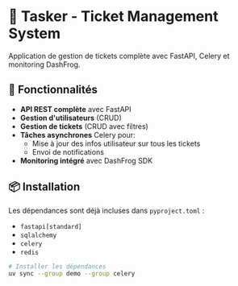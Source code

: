 
# 🎫 Tasker - Ticket Management System

Application de gestion de tickets complète avec FastAPI, Celery et monitoring DashFrog.

## 🚀 Fonctionnalités

- **API REST complète** avec FastAPI
- **Gestion d'utilisateurs** (CRUD)
- **Gestion de tickets** (CRUD avec filtres)
- **Tâches asynchrones** Celery pour:
  - Mise à jour des infos utilisateur sur tous les tickets
  - Envoi de notifications
- **Monitoring intégré** avec DashFrog SDK

## 📦 Installation

Les dépendances sont déjà incluses dans `pyproject.toml` :
- `fastapi[standard]`
- `sqlalchemy`
- `celery`
- `redis`

```bash
# Installer les dépendances
uv sync --group demo --group celery
```
